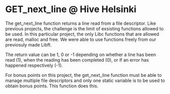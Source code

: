 # GET_next_line @ Hive Helsinki

The get_next_line function returns a line read from a file descriptor. Like 
previous projects, the challenge is the limit of exsisting functions allowed
to be used. In this particular project, the only Libc functions that are
allowed are read, malloc and free. We were able to use functions freely from our
previosuly made Libft. 

The return value can be 1, 0 or -1 depending on whether a line has been read (1),
when the reading has been completed (0), or if an error has happened respectively
(-1).

For bonus points on this project, the get_next_line function must be able to 
manage multiple file descriptors and only one static variable is to be used to 
obtain bonus points. This function does this.
